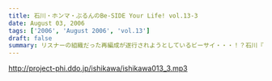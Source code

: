```yaml
---
title: 石川・ホンマ・ぶるんのBe-SIDE Your Life! vol.13-3
date: August 03, 2006
tags: ['2006', 'August 2006', 'vol.13']
draft: false
summary: リスナーの組織だった再編成が遂行されようとしているビーサイ・・・！？石川『元帥』の指令が今宵も有楽町のガード下のみに響き渡ります！！空調が切れる真夜中はもはや、熱帯雨林でのサヴァイヴァル作戦。そんな雰囲気です。たしかに男三人は暑い！でも．．．ちなみに、ディレクター生江のいる部屋は、機材を守るためなのか！？クーラーが効いて涼しいのです。NAMAE
---
```


http://project-phi.ddo.jp/ishikawa/ishikawa013_3.mp3
